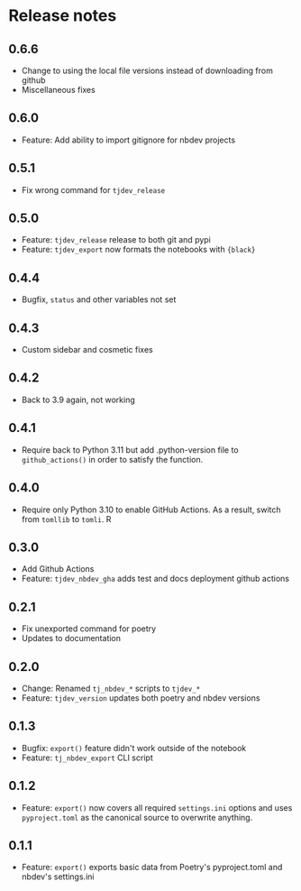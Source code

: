 # Release notes

<!-- do not remove -->

## 0.6.6

* Change to using the local file versions instead of downloading from github
* Miscellaneous fixes

## 0.6.0

* Feature: Add ability to import gitignore for nbdev projects

## 0.5.1

* Fix wrong command for `tjdev_release`

## 0.5.0

* Feature: `tjdev_release` release to both git and pypi 
* Feature: `tjdev_export` now formats the notebooks with `{black}`

## 0.4.4

* Bugfix, `status` and other variables not set

## 0.4.3

* Custom sidebar and cosmetic fixes

## 0.4.2

* Back to 3.9 again, not working

## 0.4.1

* Require back to Python 3.11 but add .python-version file to `github_actions()` in order to satisfy the function.

## 0.4.0

* Require only Python 3.10 to enable GitHub Actions. As a result, switch from `tomllib` to `tomli`.
R
## 0.3.0

* Add Github Actions 
* Feature: `tjdev_nbdev_gha` adds test and docs deployment github actions

## 0.2.1

* Fix unexported command for poetry 
* Updates to documentation

## 0.2.0

* Change: Renamed `tj_nbdev_*` scripts to `tjdev_*`
* Feature: `tjdev_version` updates both poetry and nbdev versions 

## 0.1.3

* Bugfix: `export()` feature didn't work outside of the notebook
* Feature: `tj_nbdev_export` CLI script

## 0.1.2

* Feature: `export()` now covers all required `settings.ini` options and uses `pyproject.toml` as the canonical source to overwrite anything.

## 0.1.1

* Feature: `export()` exports basic data from Poetry's pyproject.toml and nbdev's settings.ini
